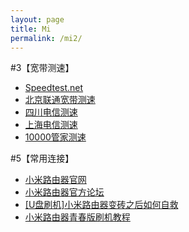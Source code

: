 ```yaml
---
layout: page
title: Mi
permalink: /mi2/
---
```


#3【宽带测速】
+ [Speedtest.net](http://www.speedtest.net/)     
+ [北京联通宽带测速](http://cs1.bbn.com.cn:8800/gzweb/)    
+ [四川电信测速](http://speed.sc.cninfo.net/chinatelcom/speedtest/sccs/index.shtml)    
+ [上海电信测速](http://sh.189.cn/support/netreport/)    
+ [10000管家测速](http://bj.swok.cn/)    

#5【常用连接】
+ [小米路由器官网](http://www1.miwifi.com)
+ [小米路由器官方论坛](http://bbs.xiaomi.cn/f-354)
+ [[U盘刷机]小米路由器变砖之后如何自救](http://bbs.xiaomi.cn/t-11600650)
+ [小米路由器青春版刷机教程](http://bbs.xiaomi.cn/t-11614239)